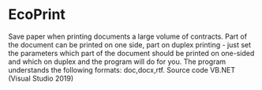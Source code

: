 # EcoPrint
Save paper when printing documents a large volume of contracts. Part of the document can be printed on one side, part on duplex printing - just set the parameters which part of the document should be printed on one-sided and which on duplex and the program will do for you. The program understands the following formats: doc,docx,rtf. Source code VB.NET (Visual Studio 2019)
